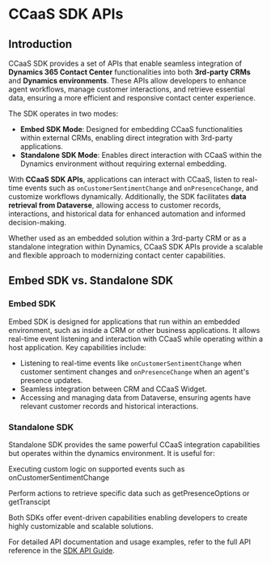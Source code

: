 # CCaaS SDK APIs

## Introduction

CCaaS SDK provides a set of APIs that enable seamless integration of **Dynamics 365 Contact Center** functionalities into both **3rd-party CRMs** and **Dynamics environments**. These APIs allow developers to enhance agent workflows, manage customer interactions, and retrieve essential data, ensuring a more efficient and responsive contact center experience.

The SDK operates in two modes:
- **Embed SDK Mode**: Designed for embedding CCaaS functionalities within external CRMs, enabling direct integration with 3rd-party applications.
- **Standalone SDK Mode**: Enables direct interaction with CCaaS within the Dynamics environment without requiring external embedding.

With **CCaaS SDK APIs**, applications can interact with CCaaS, listen to real-time events such as `onCustomerSentimentChange` and `onPresenceChange`, and customize workflows dynamically. Additionally, the SDK facilitates **data retrieval from Dataverse**, allowing access to customer records, interactions, and historical data for enhanced automation and informed decision-making.

Whether used as an embedded solution within a 3rd-party CRM or as a standalone integration within Dynamics, CCaaS SDK APIs provide a scalable and flexible approach to modernizing contact center capabilities.

## Embed SDK vs. Standalone SDK

### Embed SDK

Embed SDK is designed for applications that run within an embedded environment, such as inside a CRM or other business applications. It allows real-time event listening and interaction with CCaaS while operating within a host application. Key capabilities include:

- Listening to real-time events like `onCustomerSentimentChange` when customer sentiment changes and `onPresenceChange` when an agent's presence updates.
- Seamless integration between CRM and CCaaS Widget.
- Accessing and managing data from Dataverse, ensuring agents have relevant customer records and historical interactions.

### Standalone SDK

Standalone SDK provides the same powerful CCaaS integration capabilities but operates within the dynamics environment. It is useful for:

Executing custom logic on supported events such as onCustomerSentimentChange

Perform actions to retrieve specific data such as getPresenceOptions or getTranscipt

Both SDKs offer event-driven capabilities enabling developers to create highly customizable and scalable solutions.

For detailed API documentation and usage examples, refer to the full API reference in the [SDK API Guide](./API-Reference.md).
